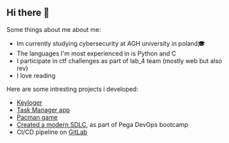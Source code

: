 ## Hi there 👋 
Some things about me about me:
- Im currently studying cybersecurity at AGH university in poland🎓
- The languages I'm most experienced in is Python and C
- I participate in ctf challenges as part of lab_4 team (mostly web but also rev)
- I love reading
  
Here are some intresting projects i developed:
* [Keyloger](https://github.com/chelkid/Keylogger)
* [Task Manager app](https://github.com/chelkid/Task-Manager-app)
* [Pacman game](https://github.com/chelkid/pacman-game)
* [Created a modern SDLC](https://github.com/chelkid/bootcamp-blog-chelkid), as part of Pega DevOps bootcamp
* CI/CD pipeline on [GitLab](https://gitlab.com/wmorgulet/to-do-list)

<!--
**chelkid/Chelkid** is a ✨ _special_ ✨ repository because its `README.md` (this file) appears on your GitHub profile.

Here are some ideas to get you started:

- 🔭 I’m currently working on ...
- 🌱 I’m currently learning ...
- 👯 I’m looking to collaborate on ...
- 🤔 I’m looking for help with ...
- 💬 Ask me about ...
- 📫 How to reach me: ...
- 😄 Pronouns: ...
- ⚡ Fun fact: ...
-->
